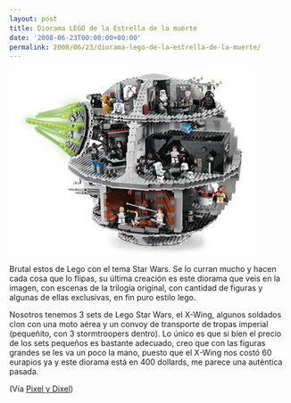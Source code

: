 ```yaml
---
layout: post
title: Diorama LEGO de la Estrella de la muerte
date: '2008-06-23T00:00:00+00:00'
permalink: 2008/06/23/diorama-lego-de-la-estrella-de-la-muerte/
---
```

<img src="/assets/adfaod.png" alt="" title="Estrella de la muerte Lego" width="440" height="334" class="centro" />

Brutal estos de Lego con el tema Star Wars. Se lo curran mucho y hacen cada cosa que lo flipas, su última creación es este diorama que veis en la imagen, con escenas de la trilogía original, con cantidad de figuras y algunas de ellas exclusivas, en fin puro estilo lego. 

Nosotros tenemos 3 sets de Lego Star Wars, el X-Wing, algunos soldados clon con una moto aérea y un convoy de transporte de tropas imperial (pequeñito, con 3 stormtroopers dentro). Lo único es que si bien el precio de los sets pequeños es bastante adecuado, creo que con las figuras grandes se les va un poco la mano, puesto que el X-Wing nos costó 60 eurapios ya y este diorama está en 400 dollards, me parece una auténtica pasada. 

(Vía <a href="http://www.pixelydixel.com/2008/06/espectacular-diorama-de-lego-star-wars.html">Pixel y Dixel</a>)
